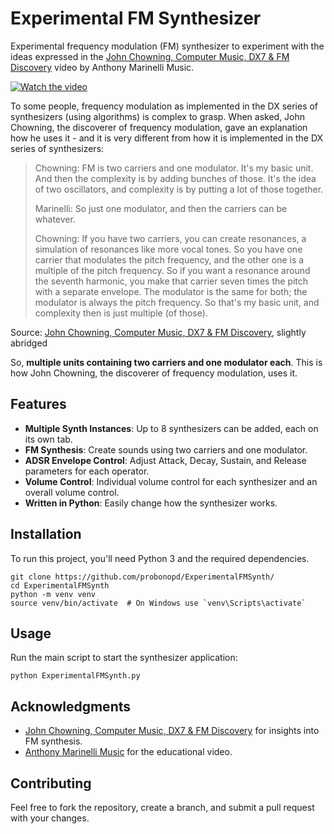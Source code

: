 # Experimental FM Synthesizer

Experimental frequency modulation (FM) synthesizer to experiment with the ideas expressed in the [John Chowning, Computer Music, DX7 & FM Discovery](https://www.youtube.com/watch?v=Mu8lHX-xuSg) video by Anthony Marinelli Music.

[![Watch the video](https://img.youtube.com/vi/Mu8lHX-xuSg/0.jpg)](https://www.youtube.com/watch?v=Mu8lHX-xuSg)

To some people, frequency modulation as implemented in the DX series of synthesizers (using algorithms) is complex to grasp. When asked, John Chowning, the discoverer of frequency modulation, gave an explanation how he uses it - and it is very different from how it is implemented in the DX series of synthesizers:

> Chowning: FM is two carriers and one modulator. It's my basic unit. And then the complexity is by adding bunches of those. It's the idea of two oscillators, and complexity is by putting a lot of those together. 
> 
> Marinelli: So just one modulator, and then the carriers can be whatever. 
> 
> Chowning: If you have two carriers, you can create resonances, a simulation of resonances like more vocal tones. So you have one carrier that modulates the pitch frequency, and the other one is a multiple of the pitch frequency. So if you want a resonance around the seventh harmonic, you make that carrier seven times the pitch with a separate envelope. The modulator is the same for both; the modulator is always the pitch frequency. So that's my basic unit, and complexity then is just multiple (of those).

Source: [John Chowning, Computer Music, DX7 & FM Discovery](https://www.youtube.com/watch?v=Mu8lHX-xuSg), slightly abridged

So, **multiple units containing two carriers and one modulator each**. This is how John Chowning, the discoverer of frequency modulation, uses it.

## Features

- **Multiple Synth Instances**: Up to 8 synthesizers can be added, each on its own tab.
- **FM Synthesis**: Create sounds using two carriers and one modulator.
- **ADSR Envelope Control**: Adjust Attack, Decay, Sustain, and Release parameters for each operator.
- **Volume Control**: Individual volume control for each synthesizer and an overall volume control.
- **Written in Python**: Easily change how the synthesizer works.

## Installation

To run this project, you'll need Python 3 and the required dependencies. 

```
git clone https://github.com/probonopd/ExperimentalFMSynth/
cd ExperimentalFMSynth
python -m venv venv
source venv/bin/activate  # On Windows use `venv\Scripts\activate`
```

## Usage

Run the main script to start the synthesizer application:

```
python ExperimentalFMSynth.py
```

## Acknowledgments

- [John Chowning, Computer Music, DX7 & FM Discovery](https://www.youtube.com/watch?v=Mu8lHX-xuSg) for insights into FM synthesis.
- [Anthony Marinelli Music](https://www.youtube.com/watch?v=Mu8lHX-xuSg) for the educational video.

## Contributing

Feel free to fork the repository, create a branch, and submit a pull request with your changes.
